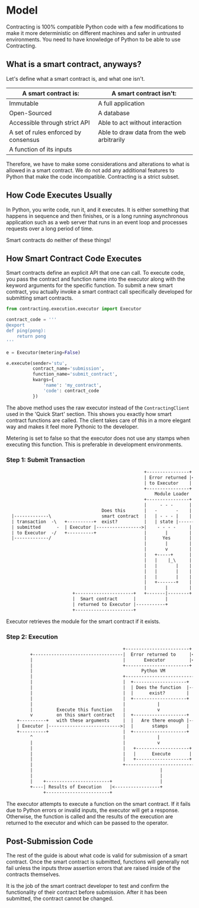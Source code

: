 
# Model
Contracting is 100% compatible Python code with a few modifications to make it more deterministic on different machines and safer in untrusted environments. You need to have knowledge of Python to be able to use Contracting.


## What is a smart contract, anyways?

Let's define what a smart contract is, and what one isn't.

| A smart contract is:                                | A smart contract isn't:              |
|-----------------------------------------------------|--------------------------------------|
| Immutable                                           | A full application                   |
| Open-Sourced                                        | A database                           |
| Accessible through strict API                       | Able to act without interaction      |
| A set of rules enforced by consensus                | Able to draw data from the web arbitrarily |
| A function of its inputs                            |                                      |


Therefore, we have to make some considerations and alterations to what is allowed in a smart contract. We do not add any additional features to Python that make the code incompatible. Contracting is a strict subset.

## How Code Executes Usually
In Python, you write code, run it, and it executes. It is either something that happens in sequence and then finishes, or is a long running asynchronous application such as a web server that runs in an event loop and processes requests over a long period of time.

Smart contracts do neither of these things!

## How Smart Contract Code Executes
Smart contracts define an explicit API that one can call. To execute code, you pass the contract and function name into the executor along with the keyword arguments for the specific function. To submit a new smart contract, you actually invoke a smart contract call specifically developed for submitting smart contracts.

```python
from contracting.execution.executor import Executor

contract_code = '''
@export
def ping(pong):
    return pong
'''

e = Executor(metering=False)

e.execute(sender='stu',
		  contract_name='submission',
		  function_name='submit_contract',
		  kwargs={
			  'name': 'my_contract',
			  'code': contract_code
		  })
```

The above method uses the raw executor instead of the `ContractingClient` used in the 'Quick Start' section. This shows you exactly how smart contract functions are called. The client takes care of this in a more elegant way and makes it feel more Pythonic to the developer.

Metering is set to false so that the executor does not use any stamps when executing this function. This is preferable in development environments.

### Step 1: Submit Transaction

```txt
                                                    +----------------+
                                                    | Error returned |<------+
                                                    | to Executor    |       |
                                                    +----------------+       |
                                                        Module Loader        |
                                                    +----------------+       |
                                                    |     - - -      |       |
                                    Does this       |   -       -    |       |
  |-------------\                   smart contract  |   | - - - |    |       |
  | transaction  -\   +----------+  exist?          |   | state |-------No---+
  | submitted      -  | Executor |----------------->|    - - - -     |
  | to Executor  -/   +----------+                  |       |        |
  |-------------/                                   |      Yes       |
                                                    |       |        |
                                                    |       v        |
                                                    |   +-----+      |
                                                    |   |    |_\     |
                                                    |   |       |    |
                                                    |   |       |    |
                                                    |   |       |    |
                                                    |   +-------+    |
                                                    |       |        |
                         +----------------------+   +-------|--------+
                         |  Smart contract      |           |  
                         | returned to Executor |-----------+              
                         +----------------------+
```

Executor retrieves the module for the smart contract if it exists.

### Step 2: Execution
```txt
                                            +------------------------+
         +----------------------------------|  Error returned to     |<--------+ 
         |                                  |       Executor         |<-----+  |
         |                                  +------------------------+      |  |
         |                                         Python VM                |  |
         |                                  +--------------------------+    |  |
         |                                  |  +--------------------+  |    |  | 
         |                                  |  | Does the function  |----No-+  |
         |                                  |  |      exist?        |  |       |
         |                                  |  +--------------------+  |       |
         |                                  |            |             |       |
         |         Execute this function    |            v             |       |
         v         on this smart contract   |  +--------------------+  |       |
    +----------+   with these arguments     |  |   Are there enough |----No----+
    | Executor |--------------------------->|  |       stamps       |  |
    +----------+                            |  +--------------------+  |
         ^                                  |            |             |
         |                                  |            v             |
         |                                  |   +--------------------+ |                    
         |                                  |   |      Execute       | |                     
         |                                  |   +--------------------+ |
         |                                  +--------------------------+
         |                                                |
         |                                                |
         |    +------------------------+                  |
         +----| Results of Execution   |<-----------------+
              +------------------------+
```

The executor attempts to execute a function on the smart contract. If it fails due to Python errors or invalid inputs, the executor will get a response. Otherwise, the function is called and the results of the execution are returned to the executor and which can be passed to the operator.

## Post-Submission Code

The rest of the guide is about what code is valid for submission of a smart contract. Once the smart contract is submitted, functions will generally not fail unless the inputs throw assertion errors that are raised inside of the contracts themselves.

It is the job of the smart contract developer to test and confirm the functionality of their contract before submission. After it has been submitted, the contract cannot be changed.
